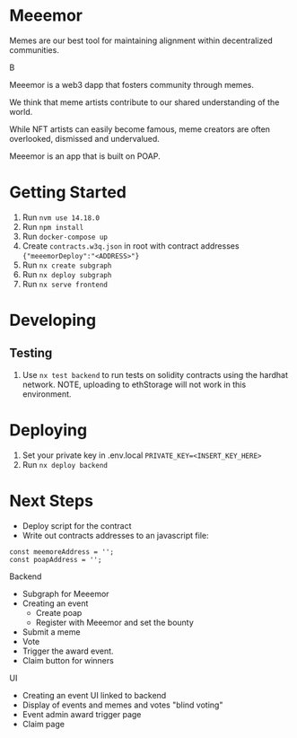 # Meeemor

Memes are our best tool for maintaining alignment within decentralized communities.

B

Meeemor is a web3 dapp that fosters community through memes.

We think that meme artists contribute to our shared understanding of the world.

While NFT artists can easily become famous, meme creators are often overlooked, dismissed and undervalued.

Meeemor is an app that is built on POAP. 

# Getting Started
1. Run `nvm use 14.18.0`
1. Run `npm install`
1. Run `docker-compose up`
1. Create `contracts.w3q.json` in root with contract addresses `{"meeemorDeploy":"<ADDRESS>"}`
1. Run `nx create subgraph`
1. Run `nx deploy subgraph`
1. Run `nx serve frontend`


# Developing

## Testing
1. Use `nx test backend` to run tests on solidity contracts using the hardhat network. NOTE, uploading to ethStorage will not work in this environment.


# Deploying
1. Set your private key in .env.local `PRIVATE_KEY=<INSERT_KEY_HERE>`
1. Run `nx deploy backend`


# Next Steps
- Deploy script for the contract
- Write out contracts addresses to an javascript file:

```
const meemoreAddress = '';
const poapAddress = '';
```

Backend
- Subgraph for Meeemor
- Creating an event
    - Create poap
    - Register with Meeemor and set the bounty
- Submit a meme
- Vote
- Trigger the award event.
- Claim button for winners


UI
- Creating an event UI linked to backend
- Display of events and memes and votes "blind voting"
- Event admin award trigger page
- Claim page

